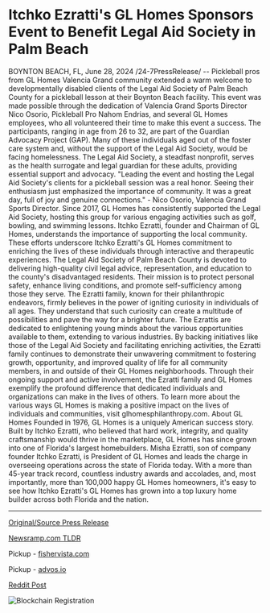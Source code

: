 # Itchko Ezratti's GL Homes Sponsors Event to Benefit Legal Aid Society in Palm Beach

BOYNTON BEACH, FL, June 28, 2024 /24-7PressRelease/ -- Pickleball pros from GL Homes Valencia Grand community extended a warm welcome to developmentally disabled clients of the Legal Aid Society of Palm Beach County for a pickleball lesson at their Boynton Beach facility. This event was made possible through the dedication of Valencia Grand Sports Director Nico Osorio, Pickleball Pro Nahom Endrias, and several GL Homes employees, who all volunteered their time to make this event a success.  The participants, ranging in age from 26 to 32, are part of the Guardian Advocacy Project (GAP). Many of these individuals aged out of the foster care system and, without the support of the Legal Aid Society, would be facing homelessness. The Legal Aid Society, a steadfast nonprofit, serves as the health surrogate and legal guardian for these adults, providing essential support and advocacy.  "Leading the event and hosting the Legal Aid Society's clients for a pickleball session was a real honor. Seeing their enthusiasm just emphasized the importance of community. It was a great day, full of joy and genuine connections." - Nico Osorio, Valencia Grand Sports Director.  Since 2017, GL Homes has consistently supported the Legal Aid Society, hosting this group for various engaging activities such as golf, bowling, and swimming lessons. Itchko Ezratti, founder and Chairman of GL Homes, understands the importance of supporting the local community. These efforts underscore Itchko Ezratti's GL Homes commitment to enriching the lives of these individuals through interactive and therapeutic experiences.  The Legal Aid Society of Palm Beach County is devoted to delivering high-quality civil legal advice, representation, and education to the county's disadvantaged residents. Their mission is to protect personal safety, enhance living conditions, and promote self-sufficiency among those they serve.  The Ezratti family, known for their philanthropic endeavors, firmly believes in the power of igniting curiosity in individuals of all ages. They understand that such curiosity can create a multitude of possibilities and pave the way for a brighter future. The Ezrattis are dedicated to enlightening young minds about the various opportunities available to them, extending to various industries. By backing initiatives like those of the Legal Aid Society and facilitating enriching activities, the Ezratti family continues to demonstrate their unwavering commitment to fostering growth, opportunity, and improved quality of life for all community members, in and outside of their GL Homes neighborhoods.  Through their ongoing support and active involvement, the Ezratti family and GL Homes exemplify the profound difference that dedicated individuals and organizations can make in the lives of others.  To learn more about the various ways GL Homes is making a positive impact on the lives of individuals and communities, visit glhomesphilanthropy.com.  About GL Homes  Founded in 1976, GL Homes is a uniquely American success story. Built by Itchko Ezratti, who believed that hard work, integrity, and quality craftsmanship would thrive in the marketplace, GL Homes has since grown into one of Florida's largest homebuilders.   Misha Ezratti, son of company founder Itchko Ezratti, is President of GL Homes and leads the charge in overseeing operations across the state of Florida today. With a more than 45-year track record, countless industry awards and accolades, and, most importantly, more than 100,000 happy GL Homes homeowners, it's easy to see how Itchko Ezratti's GL Homes has grown into a top luxury home builder across both Florida and the nation. 

---

[Original/Source Press Release](https://www.24-7pressrelease.com/press-release/512097/itchko-ezrattis-gl-homes-sponsors-event-to-benefit-legal-aid-society-in-palm-beach)
                    

[Newsramp.com TLDR](https://newsramp.com/curated-news/gl-homes-and-legal-aid-society-partner-for-special-pickleball-event/2b8fc5e01e335b5fed16b85ffeea6191) 


Pickup - [fishervista.com](https://fishervista.com/en/gl-homes-sponsors-event-to-benefit-legal-aid-society-in-palm-beach/20244567)

Pickup - [advos.io](https://advos.io/en/gl-homes-sponsors-event-for-legal-aid-society-s-developmentally-disabled-clients/20244567)
 



[Reddit Post](https://www.reddit.com/r/Business_NewsRamp/comments/1dqdooj/gl_homes_and_legal_aid_society_partner_for/) 



![Blockchain Registration](https://cdn.newsramp.app/24-7PressRelease/qrcode/246/28/gold7AXs.webp)